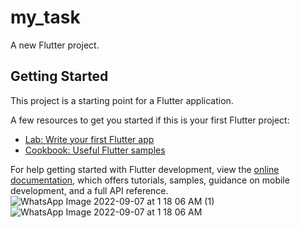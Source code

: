 # my_task

A new Flutter project.

## Getting Started

This project is a starting point for a Flutter application.

A few resources to get you started if this is your first Flutter project:

- [Lab: Write your first Flutter app](https://docs.flutter.dev/get-started/codelab)
- [Cookbook: Useful Flutter samples](https://docs.flutter.dev/cookbook)

For help getting started with Flutter development, view the
[online documentation](https://docs.flutter.dev/), which offers tutorials,
samples, guidance on mobile development, and a full API reference.
![WhatsApp Image 2022-09-07 at 1 18 06 AM (1)](https://user-images.githubusercontent.com/33846533/188756870-ec69e596-d192-41f9-8e56-614d0d4180b1.jpeg)
![WhatsApp Image 2022-09-07 at 1 18 06 AM](https://user-images.githubusercontent.com/33846533/188756873-045401b6-142f-432b-8eba-d26a0e2d36bd.jpeg)

